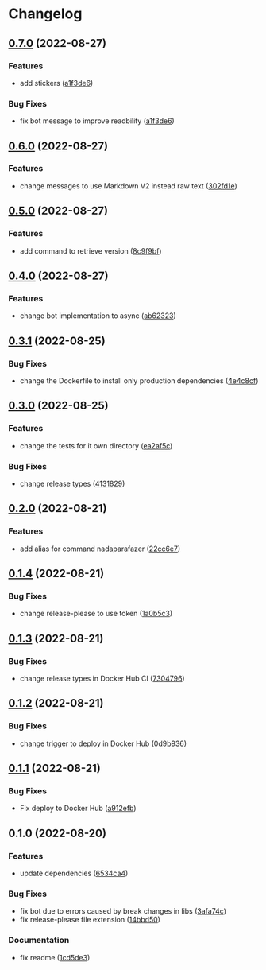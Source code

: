 # Changelog

## [0.7.0](https://github.com/lucaspolo/redditbot/compare/v0.6.0...v0.7.0) (2022-08-27)


### Features

* add stickers ([a1f3de6](https://github.com/lucaspolo/redditbot/commit/a1f3de63bd76d5359e81fe461ea3b2e2ec4afc36))


### Bug Fixes

* fix bot message to improve readbility ([a1f3de6](https://github.com/lucaspolo/redditbot/commit/a1f3de63bd76d5359e81fe461ea3b2e2ec4afc36))

## [0.6.0](https://github.com/lucaspolo/redditbot/compare/v0.5.0...v0.6.0) (2022-08-27)


### Features

* change messages to use Markdown V2 instead raw text ([302fd1e](https://github.com/lucaspolo/redditbot/commit/302fd1e51125266ba3988e8e788c03950e30bc23))

## [0.5.0](https://github.com/lucaspolo/redditbot/compare/v0.4.0...v0.5.0) (2022-08-27)


### Features

* add command to retrieve version ([8c9f9bf](https://github.com/lucaspolo/redditbot/commit/8c9f9bf8210ecd3683be2aced102af0b2820ba17))

## [0.4.0](https://github.com/lucaspolo/redditbot/compare/v0.3.1...v0.4.0) (2022-08-27)


### Features

* change bot implementation to async ([ab62323](https://github.com/lucaspolo/redditbot/commit/ab6232361c4820605a6ad15b19da8a8e1ee09602))

## [0.3.1](https://github.com/lucaspolo/redditbot/compare/v0.3.0...v0.3.1) (2022-08-25)


### Bug Fixes

* change the Dockerfile to install only production dependencies ([4e4c8cf](https://github.com/lucaspolo/redditbot/commit/4e4c8cfaa1a12562a809c186e0f240d1b9ba08ac))

## [0.3.0](https://github.com/lucaspolo/redditbot/compare/v0.2.0...v0.3.0) (2022-08-25)


### Features

* change the tests for it own directory ([ea2af5c](https://github.com/lucaspolo/redditbot/commit/ea2af5cb658c64818f0b5e438d6b7376da19303c))


### Bug Fixes

* change release types ([4131829](https://github.com/lucaspolo/redditbot/commit/41318296528c4f1814b115185ffe70f1923c00d2))

## [0.2.0](https://github.com/lucaspolo/redditbot/compare/v0.1.4...v0.2.0) (2022-08-21)


### Features

* add alias for command nadaparafazer ([22cc6e7](https://github.com/lucaspolo/redditbot/commit/22cc6e74d1e17cb5166585dfa447587b0d87767d))

## [0.1.4](https://github.com/lucaspolo/redditbot/compare/v0.1.3...v0.1.4) (2022-08-21)


### Bug Fixes

* change release-please to use token ([1a0b5c3](https://github.com/lucaspolo/redditbot/commit/1a0b5c32522a89eb117e0cb45ab0c9da2c63993c))

## [0.1.3](https://github.com/lucaspolo/redditbot/compare/v0.1.2...v0.1.3) (2022-08-21)


### Bug Fixes

* change release types in Docker Hub CI ([7304796](https://github.com/lucaspolo/redditbot/commit/7304796cf30f9a5dcb95be5b43a79242b9b61c87))

## [0.1.2](https://github.com/lucaspolo/redditbot/compare/v0.1.1...v0.1.2) (2022-08-21)


### Bug Fixes

* change trigger to deploy in Docker Hub ([0d9b936](https://github.com/lucaspolo/redditbot/commit/0d9b936043c46e070e9af4f1f36b55bbe97ccf98))

## [0.1.1](https://github.com/lucaspolo/redditbot/compare/v0.1.0...v0.1.1) (2022-08-21)


### Bug Fixes

* Fix deploy to Docker Hub ([a912efb](https://github.com/lucaspolo/redditbot/commit/a912efbbee4c188064e811688c90c81b4582bb41))

## 0.1.0 (2022-08-20)


### Features

* update dependencies ([6534ca4](https://github.com/lucaspolo/redditbot/commit/6534ca4b1e7a1b7e477cca227c24ab6b93c8f1a2))


### Bug Fixes

* fix bot due to errors caused by break changes in libs ([3afa74c](https://github.com/lucaspolo/redditbot/commit/3afa74cd37a6a7be4b88d982c04ea1d93d3ae593))
* fix release-please file extension ([14bbd50](https://github.com/lucaspolo/redditbot/commit/14bbd501daa206e243473dbc150e77ad7ec40203))


### Documentation

* fix readme ([1cd5de3](https://github.com/lucaspolo/redditbot/commit/1cd5de3da6b1c054385eade0f3ac559cd15445e2))

